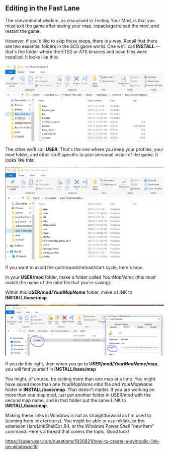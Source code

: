 ## Editing in the Fast Lane

The conventional wisdom, as discussed in Testing Your Mod, is that you must exit the game after saving your map, repackage/reload the mod,
and restart the game.

However, if you'd like to skip these steps, there is a way.  Recall that there are two essential folders in the SCS game world.  One we'll 
call **INSTALL** -- that's the folder where the ETS2 or ATS binaries and base files were installed.  It looks like this:

![INSTALL folder](img/INSTALL_folder.PNG)

The other we'll call **USER**.  That's the one where you keep your profiles, your mod folder, and other stuff specific to your personal install of the game.  It looks like this:

![USER folder](img/USER_folder.PNG)

If you want to avoid the quit/repack/reload/start cycle, here's how.

In your **USER/mod** folder, make a folder called *YourMapName* (this must match the name of the mbd file that you're saving).

Within this **USER/mod/*YourMapName*** folder, make a LINK to **INSTALL/base/map**

![The link called 'map'](img/LINK_map.PNG)

If you do this right, then when you go to **USER/mod/*YourMapName*/map**, you will find yourself in **INSTALL/base/map**

You might, of course, be editing more than one map at a time.  You might have saved more than one *YourMapName*.mbd file and *YourMapName* folder in **INSTALL/base/map**.  That doesn't matter.  If you are working on more than one map mod, just put another folder in USER/mod with the second map name, and in that folder put the same LINK to **INSTALL/base/map**.

Making these links in Windows is not as straightforward as I'm used to (coming from 'nix territory).  You might be able to use mklink, or the extension HardLinkShellExt_64, or the Windows Power Shell "new item" command.  Here's a thread that covers the topic.  Good luck!

https://superuser.com/questions/1020821/how-to-create-a-symbolic-link-on-windows-10




